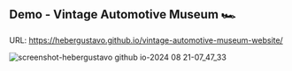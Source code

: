 ## Demo - Vintage Automotive Museum 🏎️

URL: https://hebergustavo.github.io/vintage-automotive-museum-website/


![screenshot-hebergustavo github io-2024 08 21-07_47_33](https://github.com/user-attachments/assets/d3b2674c-0564-4967-a690-ffb7408f67df)
